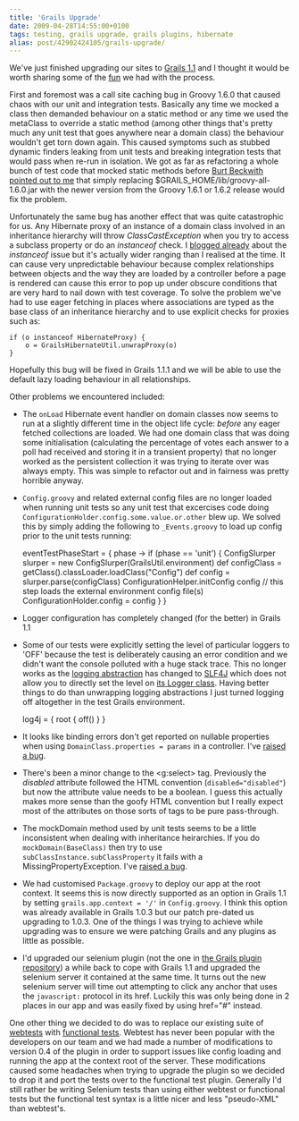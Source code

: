 ```yaml
---
title: 'Grails Upgrade'
date: 2009-04-28T14:55:00+0100
tags: testing, grails upgrade, grails plugins, hibernate
alias: post/42902424105/grails-upgrade/
---
```


We've just finished upgrading our sites to [Grails 1.1][1] and I thought it would be worth sharing some of the [fun][2] we had with the process.

<!-- more -->

First and foremost was a call site caching bug in Groovy 1.6.0 that caused chaos with our unit and integration tests. Basically any time we mocked a class then demanded behaviour on a static method or any time we used the metaClass to override a static method (among other things that's pretty much any unit test that goes anywhere near a domain class) the behaviour wouldn't get torn down again. This caused symptoms such as stubbed dynamic finders leaking from unit tests and breaking integration tests that would pass when re-run in isolation. We got as far as refactoring a whole bunch of test code that mocked static methods before [Burt Beckwith][3] [pointed out to me][4] that simply replacing $GRAILS_HOME/lib/groovy-all-1.6.0.jar with the newer version from the Groovy 1.6.1 or 1.6.2 release would fix the problem.

Unfortunately the same bug has another effect that was quite catastrophic for us. Any Hibernate proxy of an instance of a domain class involved in an inheritance hierarchy will throw _ClassCastException_ when you try to access a subclass property or do an _instanceof_ check. I [blogged already][5] about the _instanceof_ issue but it's actually wider ranging than I realised at the time. It can cause very unpredictable behaviour because complex relationships between objects and the way they are loaded by a controller before a page is rendered can cause this error to pop up under obscure conditions that are very hard to nail down with test coverage. To solve the problem we've had to use eager fetching in places where associations are typed as the base class of an inheritance hierarchy and to use explicit checks for proxies such as:

    if (o instanceof HibernateProxy) {
        o = GrailsHibernateUtil.unwrapProxy(o)
    }

Hopefully this bug will be fixed in Grails 1.1.1 and we will be able to use the default lazy loading behaviour in all relationships.

Other problems we encountered included:

* The `onLoad` Hibernate event handler on domain classes now seems to run at a slightly different time in the object life cycle: _before_ any eager fetched collections are loaded. We had one domain class that was doing some initialisation (calculating the percentage of votes each answer to a poll had received and storing it in a transient property) that no longer worked as the persistent collection it was trying to iterate over was always empty. This was simple to refactor out and in fairness was pretty horrible anyway.

* `Config.groovy` and related external config files are no longer loaded when running unit tests so any unit test that excercises code doing `ConfigurationHolder.config.some.value.or.other` blew up. We solved this by simply adding the following to `_Events.groovy` to load up config prior to the unit tests running:

    eventTestPhaseStart = { phase ->
        if (phase == 'unit') {
            ConfigSlurper slurper = new ConfigSlurper(GrailsUtil.environment)
            def configClass = getClass().classLoader.loadClass("Config")
            def config = slurper.parse(configClass)
            ConfigurationHelper.initConfig config // this step loads the external environment config file(s)
            ConfigurationHolder.config = config
        }
    }

* Logger configuration has completely changed (for the better) in Grails 1.1

* Some of our tests were explicitly setting the level of particular loggers to 'OFF' because the test is deliberately causing an error condition and we didn't want the console polluted with a huge stack trace. This no longer works as the [logging abstraction][6] has changed to [SLF4J][7] which does not allow you to directly set the level on [its Logger class][8]. Having better things to do than unwrapping logging abstractions I just turned logging off altogether in the test Grails environment.

    log4j = {
        root {
            off()
        }
    }

* It looks like binding errors don't get reported on nullable properties when using `DomainClass.properties = params` in a controller. I've [raised a bug][9].

* There's been a minor change to the &lt;g:select&gt; tag. Previously the _disabled_ attribute followed the HTML convention (`disabled="disabled"`) but now the attribute value needs to be a boolean. I guess this actually makes more sense than the goofy HTML convention but I really expect most of the attributes on those sorts of tags to be pure pass-through.

* The mockDomain method used by unit tests seems to be a little inconsistent when dealing with inheritance heirarchies. If you do `mockDomain(BaseClass)` then try to use `subClassInstance.subClassProperty` it fails with a MissingPropertyException. I've [raised a bug][10].

* We had customised `Package.groovy` to deploy our app at the root context. It seems this is now directly supported as an option in Grails 1.1 by setting `grails.app.context = '/'` in `Config.groovy`. I think this option was already available in Grails 1.0.3 but our patch pre-dated us upgrading to 1.0.3. One of the things I was trying to achieve while upgrading was to ensure we were patching Grails and any plugins as little as possible.

* I'd upgraded our selenium plugin (not the one in [the Grails plugin repository][11]) a while back to cope with Grails 1.1 and upgraded the selenium server it contained at the same time. It turns out the new selenium server will time out attempting to click any anchor that uses the `javascript:` protocol in its href. Luckily this was only being done in 2 places in our app and was easily fixed by using href="#" instead.

One other thing we decided to do was to replace our existing suite of [webtests][12] with [functional tests][13]. Webtest has never been popular with the developers on our team and we had made a number of modifications to version 0.4 of the plugin in order to support issues like config loading and running the app at the context root of the server. These modifications caused some headaches when trying to upgrade the plugin so we decided to drop it and port the tests over to the functional test plugin. Generally I'd still rather be writing Selenium tests than using either webtest or functional tests but the functional test syntax is a little nicer and less "pseudo-XML" than webtest's.

[1]: http://www.grails.org/1.1+Release+Notes
[2]: http://omfg.biz/
[3]: http://burtbeckwith.com/blog/
[4]: http://jira.codehaus.org/browse/GRAILS-4448
[5]: http://blog.freeside.co/post/42902409632/when-is-a-pirate-not-a-pirate-when-its-a
[6]: http://www.bileblog.org/2003/08/the-evils-of-commons-loggingjar-and-its-ilk/
[7]: http://www.slf4j.org/
[8]: http://www.slf4j.org/apidocs/org/slf4j/Logger.html
[9]: http://jira.codehaus.org/browse/GRAILS-4485
[10]: http://jira.codehaus.org/browse/GRAILS-4495
[11]: http://plugins.grails.org/
[12]: http://grails.org/Functional+Testing
[13]: http://www.grails.org/Grails%20Functional%20Testing

